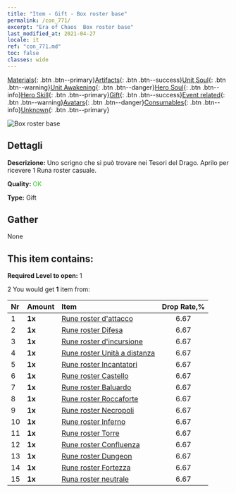 ```yaml
---
title: "Item - Gift - Box roster base"
permalink: /con_771/
excerpt: "Era of Chaos  Box roster base"
last_modified_at: 2021-04-27
locale: it
ref: "con_771.md"
toc: false
classes: wide
---
```

 [Materials](/ItemsIT/){: .btn .btn--primary}[Artifacts](/ItemsIT/Artifacts/){: .btn .btn--success}[Unit Soul](/ItemsIT/UnitSoul/){: .btn .btn--warning}[Unit Awakening](/ItemsIT/UnitAwakening/){: .btn .btn--danger}[Hero Soul](/ItemsIT/HeroSoul/){: .btn .btn--info}[Hero Skill](/ItemsIT/HeroSkill/){: .btn .btn--primary}[Gift](/ItemsIT/Gift/){: .btn .btn--success}[Event related](/ItemsIT/Events/){: .btn .btn--warning}[Avatars](/ItemsIT/Avatars/){: .btn .btn--danger}[Consumables](/ItemsIT/Consumables/){: .btn .btn--info}[Unknown](/ItemsIT/Unknown/){: .btn .btn--primary}

 ![Box roster base](/images/t/i_tujianhezi1.png)

## Dettagli
 **Descrizione:** Uno scrigno che si può trovare nei Tesori del Drago. Aprilo per ricevere 1 Runa roster casuale.

 **Quality:** <span style="color: #32CD32">OK</span>

 **Type:** Gift

## Gather

  None

## This item contains:

 **Required Level to open:** 1

 2 You would get **1** item  from:

  | Nr | Amount |     Item    | Drop Rate,% |
  |:---|:-------|:------------|:---------:|
  | 1 |  **1x** | [Rune roster d'attacco](/ItemsIT/con_734/) | 6.67 | 
  | 2 |  **1x** | [Rune roster Difesa](/ItemsIT/con_739/) | 6.67 | 
  | 3 |  **1x** | [Rune roster d'incursione](/ItemsIT/con_741/) | 6.67 | 
  | 4 |  **1x** | [Rune roster Unità a distanza](/ItemsIT/con_742/) | 6.67 | 
  | 5 |  **1x** | [Rune roster Incantatori](/ItemsIT/con_746/) | 6.67 | 
  | 6 |  **1x** | [Rune roster Castello](/ItemsIT/con_752/) | 6.67 | 
  | 7 |  **1x** | [Rune roster Baluardo](/ItemsIT/con_753/) | 6.67 | 
  | 8 |  **1x** | [Rune roster Roccaforte](/ItemsIT/con_754/) | 6.67 | 
  | 9 |  **1x** | [Rune roster Necropoli](/ItemsIT/con_755/) | 6.67 | 
  | 10 |  **1x** | [Rune roster Inferno](/ItemsIT/con_777/) | 6.67 | 
  | 11 |  **1x** | [Rune roster Torre](/ItemsIT/con_785/) | 6.67 | 
  | 12 |  **1x** | [Rune roster Confluenza](/ItemsIT/con_791/) | 6.67 | 
  | 13 |  **1x** | [Rune roster Dungeon](/ItemsIT/con_792/) | 6.67 | 
  | 14 |  **1x** | [Rune roster Fortezza](/ItemsIT/con_818/) | 6.67 | 
  | 15 |  **1x** | [Runa roster neutrale](/ItemsIT/con_869/) | 6.67 | 
